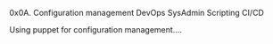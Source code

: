 0x0A. Configuration management
DevOps
SysAdmin
Scripting
CI/CD

Using puppet for configuration management....
